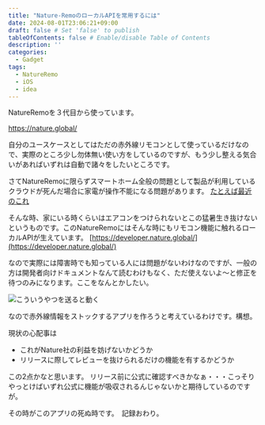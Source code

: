 ```yaml
---
title: "Nature-RemoのローカルAPIを常用するには"
date: 2024-08-01T23:06:21+09:00
draft: false # Set 'false' to publish
tableOfContents: false # Enable/disable Table of Contents
description: ''
categories:
  - Gadget
tags:
  - NatureRemo
  - iOS
  - idea
---
```


NatureRemoを３代目から使っています。

https://nature.global/

自分のユースケースとしてはただの赤外線リモコンとして使っているだけなので、実際のところ少し勿体無い使い方をしているのですが、もう少し整える気合いがあればいずれは自動で諸々をしたいところです。

さてNatureRemoに限らずスマートホーム全般の問題として製品が利用しているクラウドが死んだ場合に家電が操作不能になる問題があります。
[たとえば最近のこれ](https://nature.global/press/news/21484/)

そんな時、家にいる時くらいはエアコンをつけられないとこの猛暑生き抜けないというものです。このNatureRemoにはそんな時にもリモコン機能に触れるローカルAPIが生えています。
[https://developer.nature.global/](https://developer.nature.global/)

なので実際には障害時でも知っている人には問題がないわけなのですが、一般の方は開発者向けドキュメントなんて読むわけもなく、ただ使えないよ〜と修正を待つのみになります。ここをなんとかしたい。

![こういうやつを送ると動く](https://i.imgur.com/luWCDCb.png)


なので赤外線情報をストックするアプリを作ろうと考えているわけです。構想。

現状の心配事は
- これがNature社の利益を妨げないかどうか
- リリースに際してレビューを抜けられるだけの機能を有するかどうか

この2点かなと思います。
リリース前に公式に確認すべきかなぁ・・・こっそりやっとけばいずれ公式に機能が吸収されるんじゃないかと期待しているのですが。

その時がこのアプリの死ぬ時です。　記録おわり。